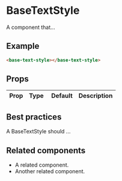 # BaseTextStyle

A component that...

## Example

```html
<base-text-style></base-text-style>
```

## Props

| Prop | Type |  Default | Description |
| ---- | ---- | -------- | ----------- |


## Best practices

A BaseTextStyle should ...

## Related components

- A related component.
- Another related component.
